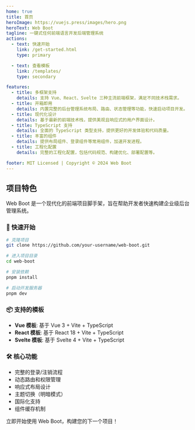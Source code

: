 ```yaml
---
home: true
title: 首页
heroImage: https://vuejs.press/images/hero.png
heroText: Web Boot
tagline: 一键式任何前端语言开发后端管理系统
actions:
  - text: 快速开始
    link: /get-started.html
    type: primary

  - text: 查看模板
    link: /templates/
    type: secondary

features:
  - title: 多框架支持
    details: 支持 Vue、React、Svelte 三种主流前端框架，满足不同技术栈需求。
  - title: 开箱即用
    details: 内置完整的后台管理系统布局、路由、状态管理等功能，快速启动项目开发。
  - title: 现代化设计
    details: 基于最新的前端技术栈，提供美观且响应式的用户界面设计。
  - title: TypeScript 支持
    details: 全面的 TypeScript 类型支持，提供更好的开发体验和代码质量。
  - title: 丰富的组件
    details: 提供布局组件、登录组件等常用组件，加速开发进程。
  - title: 工程化配置
    details: 完整的工程化配置，包括代码规范、构建优化、部署配置等。

footer: MIT Licensed | Copyright © 2024 Web Boot
---
```


## 项目特色

Web Boot 是一个现代化的前端项目脚手架，旨在帮助开发者快速构建企业级后台管理系统。

### 🚀 快速开始

```bash
# 克隆项目
git clone https://github.com/your-username/web-boot.git

# 进入项目目录
cd web-boot

# 安装依赖
pnpm install

# 启动开发服务器
pnpm dev
```

### 📦 支持的模板

- **Vue 模板**: 基于 Vue 3 + Vite + TypeScript
- **React 模板**: 基于 React 18 + Vite + TypeScript
- **Svelte 模板**: 基于 Svelte 4 + Vite + TypeScript

### 🛠️ 核心功能

- 完整的登录/注销流程
- 动态路由和权限管理
- 响应式布局设计
- 主题切换（明暗模式）
- 国际化支持
- 组件缓存机制

立即开始使用 Web Boot，构建您的下一个项目！
